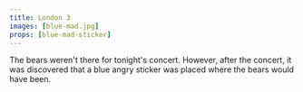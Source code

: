 ```yaml
---
title: London 3
images: [blue-mad.jpg]
props: [blue-mad-sticker]
---
```

The bears weren't there for tonight's concert. However, after the concert, it was discovered that a blue angry sticker was placed where the bears would have been.
